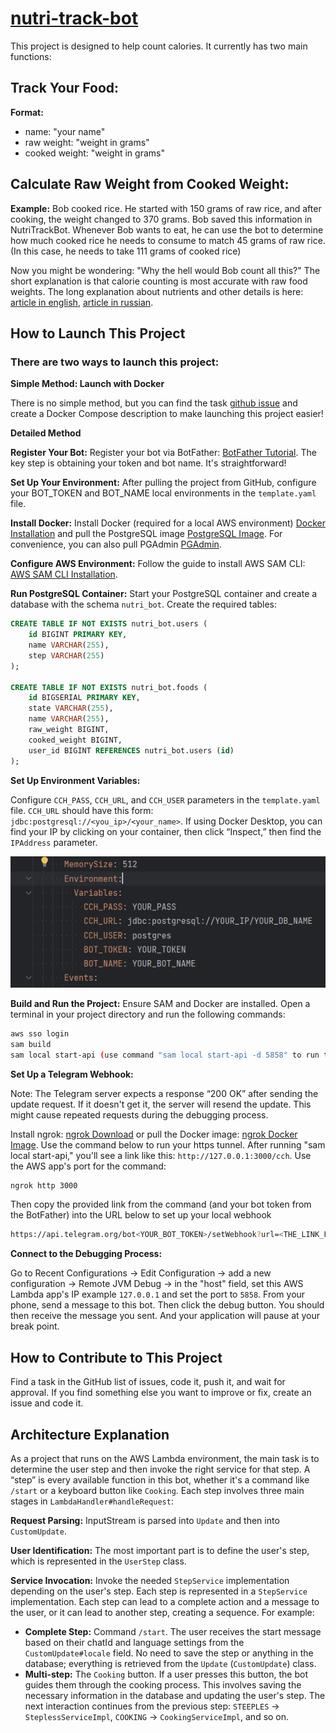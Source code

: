 # [nutri-track-bot](https://t.me/NutriTrackBot)

This project is designed to help count calories. It currently has two main functions:

## Track Your Food:
**Format:**
- name: "your name"
- raw weight: "weight in grams"
- cooked weight: "weight in grams"

## Calculate Raw Weight from Cooked Weight:
**Example:** Bob cooked rice. He started with 150 grams of raw rice, and after cooking, the weight changed to 370 grams. Bob saved this information in NutriTrackBot. Whenever Bob wants to eat, he can use the bot to determine how much cooked rice he needs to consume to match 45 grams of raw rice. (In this case, he needs to take 111 grams of cooked rice)

Now you might be wondering: "Why the hell would Bob count all this?" The short explanation is that calorie counting is most accurate with raw food weights. The long explanation about nutrients and other details is here: [article in english](https://dev.to/ivanbalmasov/why-losing-weight-is-only-possible-with-programming-4ifo), [article in russian](https://habr.com/ru/articles/826814/).

## How to Launch This Project

### There are two ways to launch this project:

**Simple Method: Launch with Docker**

There is no simple method, but you can find the task [github issue](https://github.com/balmasov/nutri-track-bot/issues) and create a Docker Compose description to make launching this project easier!

**Detailed Method**

**Register Your Bot:**
Register your bot via BotFather: [BotFather Tutorial](https://core.telegram.org/bots#6-botfather). The key step is obtaining your token and bot name. It's straightforward!

**Set Up Your Environment:**
After pulling the project from GitHub, configure your BOT_TOKEN and BOT_NAME local environments in the `template.yaml` file.

**Install Docker:**
Install Docker (required for a local AWS environment) [Docker Installation](https://docs.docker.com/get-docker/) and pull the PostgreSQL image [PostgreSQL Image](https://hub.docker.com/_/postgres). For convenience, you can also pull PGAdmin [PGAdmin](https://www.pgadmin.org/download/).

**Configure AWS Environment:**
Follow the guide to install AWS SAM CLI: [AWS SAM CLI Installation](https://docs.aws.amazon.com/serverless-application-model/latest/developerguide/serverless-sam-cli-install.html).

**Run PostgreSQL Container:**
Start your PostgreSQL container and create a database with the schema `nutri_bot`. Create the required tables:
```sql
CREATE TABLE IF NOT EXISTS nutri_bot.users (
    id BIGINT PRIMARY KEY,
    name VARCHAR(255),
    step VARCHAR(255)
);

CREATE TABLE IF NOT EXISTS nutri_bot.foods (
    id BIGSERIAL PRIMARY KEY,
    state VARCHAR(255),
    name VARCHAR(255),
    raw_weight BIGINT,
    cooked_weight BIGINT,
    user_id BIGINT REFERENCES nutri_bot.users (id)
);
```

**Set Up Environment Variables:**

Configure `CCH_PASS`, `CCH_URL`, and `CCH_USER` parameters in the `template.yaml` file. `CCH_URL` should have this form: `jdbc:postgresql://<you_ip>/<your_name>`. If using Docker Desktop, you can find your IP by clicking on your container, then click “Inspect,” then find the `IPAddress` parameter.

![example](nutri-track-bot/src/main/resources/readme-pictures/env-variables.png)

**Build and Run the Project:**
Ensure SAM and Docker are installed. Open a terminal in your project directory and run the following commands:
```sh
aws sso login
sam build
sam local start-api (use command "sam local start-api -d 5858" to run the app in debug mode)
```

**Set Up a Telegram Webhook:**

Note: The Telegram server expects a response “200 OK” after sending the update request. If it doesn't get it, the server will resend the update. This might cause repeated requests during the debugging process.

Install ngrok: [ngrok Download](https://ngrok.com/download) or pull the Docker image: [ngrok Docker Image](https://hub.docker.com/r/wernight/ngrok).
Use the command below to run your https tunnel. After running "sam local start-api," you'll see a link like this: `http://127.0.0.1:3000/cch`. Use the AWS app's port for the command:
```sh
ngrok http 3000
```

Then copy the provided link from the command (and your bot token from the BotFather) into the URL below to set up your local webhook
```sh
https://api.telegram.org/bot<YOUR_BOT_TOKEN>/setWebhook?url=<THE_LINK_FROM_NGROK/cch>
```

**Connect to the Debugging Process:**

Go to Recent Configurations -> Edit Configuration -> add a new configuration -> Remote JVM Debug -> in the "host" field, set this AWS Lambda app's IP example `127.0.0.1` and set the port to `5858`.
From your phone, send a message to this bot. Then click the debug button. You should then receive the message you sent. And your application will pause at your break point.

## How to Contribute to This Project
Find a task in the GitHub list of issues, code it, push it, and wait for approval. If you find something else you want to improve or fix, create an issue and code it.

## Architecture Explanation
As a project that runs on the AWS Lambda environment, the main task is to determine the user step and then invoke the right service for that step. A “step” is every available function in this bot, whether it's a command like `/start` or a keyboard button like `Cooking`. Each step involves three main stages in `LambdaHandler#handleRequest`:

**Request Parsing:**
InputStream is parsed into `Update` and then into `CustomUpdate`.

**User Identification:**
The most important part is to define the user's step, which is represented in the `UserStep` class.

**Service Invocation:**
Invoke the needed `StepService` implementation depending on the user's step. Each step is represented in a `StepService` implementation.
Each step can lead to a complete action and a message to the user, or it can lead to another step, creating a sequence. For example:

- **Complete Step:** Command `/start`. The user receives the start message based on their chatId and language settings from the `CustomUpdate#locale` field. No need to save the step or anything in the database; everything is retrieved from the `Update` (`CustomUpdate`) class.
- **Multi-step:** The `Cooking` button. If a user presses this button, the bot guides them through the cooking process. This involves saving the necessary information in the database and updating the user's step. The next interaction continues from the previous step: `STEEPLES` -> `SteplessServiceImpl`, `COOKING` -> `CookingServiceImpl`, and so on.

